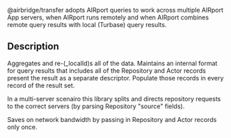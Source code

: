 @airbridge/transfer adopts AIRport queries to work across
multiple AIRport App servers, when AIRport runs remotely
and when AIRport combines remote query results with local
(Turbase) query results.

## Description

Aggregates and re-(_localId)s all of the data. Maintains an internal 
format for query results that includes all of the Repository
and Actor records present the result as a separate descriptor.
Populate those records in every record of the result set.

In a multi-server scenairo this library splits and directs
repository requests to the correct servers (by parsing
Repository "source" fields). 

Saves on network bandwidth by passing in Repository and
Actor records only once.